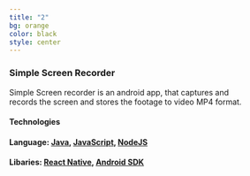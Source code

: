 ```yaml
---
title: "2"
bg: orange
color: black
style: center
---
```

### Simple Screen Recorder
Simple Screen recorder is an android app, that captures and   
records the screen and stores the footage to video MP4 format.   


#### **Technologies**     

#### **Language:** [Java](https://www.oracle.com/java/index.html), [JavaScript](https://www.javascript.com), [NodeJS](https://nodejs.org/)        


#### **Libaries**: [React Native](https://facebook.github.io/react-native/), [Android SDK](https://developer.android.com/studio/index.html)   
